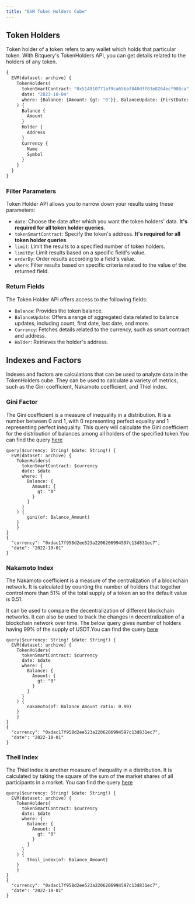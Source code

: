 ```yaml
---
title: "EVM Token Holders Cube"
---
```


<head>
<meta name="title" content="EVM Token Holders API"/>

<meta name="description" content="Explore token holder information include holders of a token, metrics like nakamoto coefficient, gini factor and theil index.Discover balance, attributes, and more information effortlessly."/>

<meta name="keywords" content="Token Balance, ERC20, USDT Balance, USDC Balance, ETH Balance, Ethereum, Ethereum Address"/>

<meta name="robots" content="index, follow"/>
<meta http-equiv="Content-Type" content="text/html; charset=utf-8"/>
<meta name="language" content="English"/>

<!-- Open Graph / Facebook -->
<meta property="og:type" content="website" />

<meta property="og:title" content="EVM Token Holders API" />

<meta property="og:description" content="Explore token holder information include holders of a token, metrics like nakamoto coefficient, gini factor and theil index. Discover balance, attributes, and more information effortlessly." />

<!-- Twitter -->
<meta property="twitter:card" content="summary_large_image" />

<meta property="twitter:title" content="EVM Token Holders API" />

<meta property="twitter:description" content="Explore token holder information include holders of a token, metrics like nakamoto coefficient, gini factor and theil index. Discover balance, attributes, and more information effortlessly." />
</head>

## Token Holders

Token holder of a token refers to any wallet which holds that particular token. With Bitquery's TokenHolders API, you can get details related to the holders of any token.

```graphql
{
  EVM(dataset: archive) {
    TokenHolders(
      tokenSmartContract: "0x514910771af9ca656af840dff83e8264ecf986ca"
      date: "2023-10-04"
      where: {Balance: {Amount: {gt: "0"}}, BalanceUpdate: {FirstDate: {is: "2023-10-04"}}}
    ) {
      Balance {
        Amount
      }
      Holder {
        Address
      }
      Currency {
        Name
        Symbol
      }
    }
  }
}
```

### Filter Parameters

Token Holder API allows you to narrow down your results using these parameters:

- `date`: Choose the date after which you want the token holders' data. **It's required for all token holder queries**.
- `tokenSmartContract`: Specify the token's address. **It's required for all token holder queries**.
- `limit`: Limit the results to a specified number of token holders.
- `limitBy`: Limit results based on a specific field's value.
- `orderBy`: Order results according to a field's value.
- `where`: Filter results based on specific criteria related to the value of the returned field.

### Return Fields

The Token Holder API offers access to the following fields:

- `Balance`: Provides the token balance.
- `BalanceUpdate`: Offers a range of aggregated data related to balance updates, including count, first date, last date, and more.
- `Currency`: Fetches details related to the currency, such as smart contract and address.
- `Holder`: Retrieves the holder's address.

## Indexes and Factors

Indexes and factors are calculations that can be used to analyze data in the TokenHolders cube. They can be used to calculate a variety of metrics, such as the Gini coefficient, Nakamoto coefficient, and Thiel index.

### Gini Factor

The Gini coefficient is a measure of inequality in a distribution. It is a number between 0 and 1, with 0 representing perfect equality and 1 representing perfect inequality.
This query will calculate the Gini coefficient for the distribution of balances among all holders of the specified token.You can find the query [here](https://ide.bitquery.io/Thiel-index-for-USDT)
```
query($currency: String! $date: String!) {
  EVM(dataset: archive) {
    TokenHolders(
      tokenSmartContract: $currency
      date: $date
      where: {
        Balance: {
          Amount: {
            gt: "0"
          }
        }
      }
    ) {
    	gini(of: Balance_Amount)
    }
	}
}
{
  "currency": "0xdac17f958d2ee523a2206206994597c13d831ec7",
  "date": "2022-10-01"
}
```

### Nakamoto Index

The Nakamoto coefficient is a measure of the centralization of a blockchain network. It is calculated by counting the number of holders that together control more than 51% of the total supply of a token an so the default value is 0.51.

It can be used to compare the decentralization of different blockchain networks. It can also be used to track the changes in decentralization of a blockchain network over time.
The below query gives number of holders having 99% of the supply of USDT.You can find the query [here](https://ide.bitquery.io/USDT-holders-having-99-of-all-supply-of-USDT-together)

```
query($currency: String! $date: String!) {
  EVM(dataset: archive) {
    TokenHolders(   
      tokenSmartContract: $currency
      date: $date
      where: {
        Balance: {
          Amount: {
            gt: "0"
          }
        }
      }
    ) {
    	nakamoto(of: Balance_Amount ratio: 0.99)
    }
	}
}
{
  "currency": "0xdac17f958d2ee523a2206206994597c13d831ec7",
  "date": "2022-10-01"
}
```

### Theil Index

The Thiel index is another measure of inequality in a distribution. It is calculated by taking the square of the sum of the market shares of all participants in a market. You can find the query [here](https://ide.bitquery.io/Thiel-index-for-USDT)

```
query($currency: String! $date: String!) {
  EVM(dataset: archive) {
    TokenHolders(
      tokenSmartContract: $currency
      date: $date
      where: {
        Balance: {
          Amount: {
            gt: "0"
          }
        }
      }
    ) {
    	theil_index(of: Balance_Amount)
    }
	}
}
{
  "currency": "0xdac17f958d2ee523a2206206994597c13d831ec7",
  "date": "2022-10-01"
}
```

